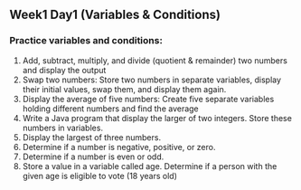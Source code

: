 ## Week1 Day1 (Variables & Conditions)
### Practice variables and conditions:
1. Add, subtract, multiply, and divide (quotient & remainder) two numbers and display the output
2. Swap two numbers: Store two numbers in separate variables, display their initial values, swap them, and display them again.
3. Display the average of five numbers: Create five separate variables holding different numbers and find the average
4. Write a Java program that display the larger of two integers. Store these numbers in variables.
5. Display the largest of three numbers. 
6. Determine if a number is negative, positive, or zero. 
7. Determine if a number is even or odd. 
8. Store a value in a variable called age. Determine if a person with the given age is eligible to vote (18 years old)
